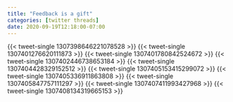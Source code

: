 ```yaml
---
title: "Feedback is a gift"
categories: [twitter threads]
date: 2020-09-19T12:18:00-07:00
---
```


{{< tweet-single 1307398646221078528 >}}
{{< tweet-single 1307401276620111873 >}}
{{< tweet-single 1307401780842524672 >}}
{{< tweet-single 1307402446738653184 >}}
{{< tweet-single 1307404428329152512 >}}
{{< tweet-single 1307405153415299072 >}}
{{< tweet-single 1307405336911863808 >}}
{{< tweet-single 1307405847757111297 >}}
{{< tweet-single 1307407411993427968 >}}
{{< tweet-single 1307408134319665153 >}}
